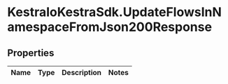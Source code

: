 # KestraIoKestraSdk.UpdateFlowsInNamespaceFromJson200Response

## Properties

Name | Type | Description | Notes
------------ | ------------- | ------------- | -------------


